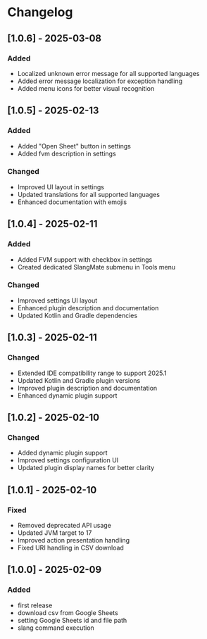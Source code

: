 # Changelog


## [1.0.6] - 2025-03-08
### Added
- Localized unknown error message for all supported languages
- Added error message localization for exception handling
- Added menu icons for better visual recognition

## [1.0.5] - 2025-02-13
### Added
- Added "Open Sheet" button in settings
- Added fvm description in settings
### Changed
- Improved UI layout in settings
- Updated translations for all supported languages
- Enhanced documentation with emojis

## [1.0.4] - 2025-02-11
### Added
- Added FVM support with checkbox in settings
- Created dedicated SlangMate submenu in Tools menu
### Changed
- Improved settings UI layout
- Enhanced plugin description and documentation
- Updated Kotlin and Gradle dependencies

## [1.0.3] - 2025-02-11
### Changed
- Extended IDE compatibility range to support 2025.1
- Updated Kotlin and Gradle plugin versions
- Improved plugin description and documentation
- Enhanced dynamic plugin support

## [1.0.2] - 2025-02-10
### Changed
- Added dynamic plugin support
- Improved settings configuration UI
- Updated plugin display names for better clarity

## [1.0.1] - 2025-02-10
### Fixed
- Removed deprecated API usage
- Updated JVM target to 17
- Improved action presentation handling
- Fixed URI handling in CSV download

## [1.0.0] - 2025-02-09
### Added
- first release
- download csv from Google Sheets
- setting Google Sheets id and file path
- slang command execution
